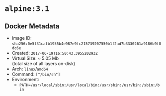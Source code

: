 # `alpine:3.1`

## Docker Metadata

- Image ID: `sha256:0e5f31cafb1955b4e987e9fc215739207550b1f2ad7b3330261a9186b9f8dc6e`
- Created: `2017-06-19T16:50:43.395520293Z`
- Virtual Size: ~ 5.05 Mb  
  (total size of all layers on-disk)
- Arch: `linux`/`amd64`
- Command: `["/bin/sh"]`
- Environment:
  - `PATH=/usr/local/sbin:/usr/local/bin:/usr/sbin:/usr/bin:/sbin:/bin`
